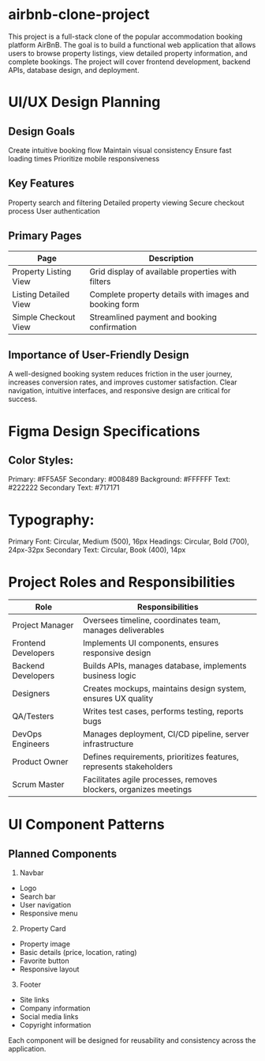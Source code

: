 # airbnb-clone-project
This project is a full-stack clone of the popular accommodation booking platform AirBnB. The goal is to build a functional web application that allows users to browse property listings, view detailed property information, and complete bookings. The project will cover frontend development, backend APIs, database design, and deployment.

# UI/UX Design Planning
## Design Goals
Create intuitive booking flow
Maintain visual consistency
Ensure fast loading times
Prioritize mobile responsiveness

## Key Features
Property search and filtering
Detailed property viewing
Secure checkout process
User authentication

## Primary Pages

| Page	                                         |  Description                                              | 
| -----------------------------------------------|-----------------------------------------------------------| 
| Property Listing View	                         |    Grid display of available properties with filters      | 
| Listing Detailed View	                         |    Complete property details with images and booking form | 
| Simple Checkout View	                         |  Streamlined payment and booking confirmation             | 

## Importance of User-Friendly Design
A well-designed booking system reduces friction in the user journey, increases conversion rates, and improves customer satisfaction. Clear navigation, intuitive interfaces, and responsive design are critical for success.

# Figma Design Specifications
## Color Styles:
Primary: #FF5A5F
Secondary: #008489
Background: #FFFFFF
Text: #222222
Secondary Text: #717171

# Typography:
Primary Font: Circular, Medium (500), 16px
Headings: Circular, Bold (700), 24px-32px
Secondary Text: Circular, Book (400), 14px

# Project Roles and Responsibilities
| Role	                                        | Responsibilities                                                    | 
| ----------------------------------------------|---------------------------------------------------------------------| 
| Project Manager	                              | Oversees timeline, coordinates team, manages deliverables           | 
| Frontend Developers	                          | Implements UI components, ensures responsive design                 | 
| Backend Developers	                          | Builds APIs, manages database, implements business logic            | 
| Designers	                                    | Creates mockups, maintains design system, ensures UX quality        | 
| QA/Testers	                                  | Writes test cases, performs testing, reports bugs                   | 
| DevOps Engineers	                            | Manages deployment, CI/CD pipeline, server infrastructure           | 
| Product Owner	                                | Defines requirements, prioritizes features, represents stakeholders | 
| Scrum Master	                                | Facilitates agile processes, removes blockers, organizes meetings   | 

# UI Component Patterns
## Planned Components
1. Navbar
- Logo
- Search bar
- User navigation
- Responsive menu
2. Property Card
- Property image
- Basic details (price, location, rating)
- Favorite button
- Responsive layout
3. Footer
- Site links
- Company information
- Social media links
- Copyright information
  
Each component will be designed for reusability and consistency across the application.
